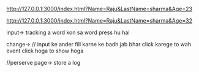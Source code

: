 http://127.0.0.1:3000/index.html?Name=Raju&LastName=sharma&Age=23


http://127.0.0.1:3000/index.html?Name=Raju&LastName=sharma&Age=32


input-> tracking a word kon sa word press hu hai 

change-> 
// input ke ander fill karne ke badh jab bhar click karege to wah event click hoga to show hoga


//perserve page-> store a log